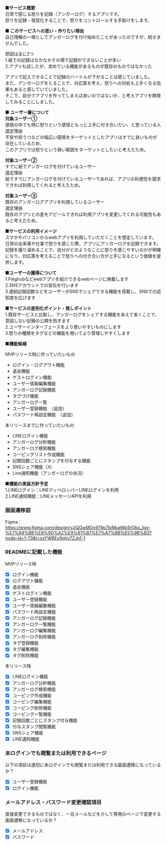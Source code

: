 **■サービス概要**  
日常で感じる怒りを記録（アンガーログ）するアプリです。  
怒りを記録・視覚化することで、怒りをコントロールする手助けをします。

  
**■ このサービスへの思い・作りたい理由**  
自己理解の一環としてアンガーログを付け始めたことがあったのですが、続きませんでした。
  
原因は主に2つ  
1.紙での記録はなかなかその場で記録ができないことが多い  
2.アプリも試したが、求めている機能があるものが既存のものではなかった  
  
アプリで記入できることで記録のハードルが下がることは感じていました。  
また、アンガーログをとることで、対応策を考え、怒りへの対処も上手くなる効果もあると感じていていました。   
そこで、自分でアプリを作ってしまえば良いのではないか、と考えアプリを開発してみることにしました。 

  
**■ ユーザー層について**   
**対象ユーザー①**  
感情の中でも特に怒りという感情ともっと上手に付き合いたい、と思っている人   
選定理由  
不安や抑うつなどの幅広い感情をターゲットとしたアプリはすでに良いものが存在しているため、  
このアプリでは怒りという狭い範囲をターゲットとしたいと考えたため。  
  
**対象ユーザー②**  
すでに紙でアンガーログを付けているユーザー   
選定理由  
紙ですでにアンガーログを付けているユーザーであれば、アプリの利便性を遡求できれば利用してくれると考えたため。  
  
**対象ユーザー③**  
既存のアンガーログアプリを利用しているユーザー  
選定理由   
既存のアプリとの差をアピールできれば利用アプリを変更してくれる可能性もあると考えたため。  
  
  
**■サービスの利用イメージ**  
スマホやパソコンからwebアプリを利用していただくことを想定しています。  
日常の出来事や仕事で怒りを感じた際、アプリにアンガーログを記録できます。   
記録を撮り溜めることで、自分がどのようなことに怒りを感じやすいのかが明確になり、対応策を考えることで怒りへの付き合い方が上手になるという価値を提供します。  
  
  
**■ユーザーの獲得について**  
1.Fleghubなどwebアプリを紹介できるwebページに掲載します  
2.SNSアカウントでの宣伝を行います  
3.連続記録回数などをユーザーがSNSでシェアできる機能を搭載し、SNSでの認知度を広げます  
  
**■サービスの差別化ポイント・推しポイント**  
1.既存サービスと比較し、アンガーログをシェアする機能をあえて省くことで、意図しない記録の公開を防ぎます  
2.ユーザーインターフェースをより使いやすいものにします  
3.怒りの種類をタグなどの機能を用いてより管理しやすくします  
  
**■機能候補**  

MVPリリース時に作っていたいもの
- ログイン・ログアウト機能
- 退会機能
- ゲストログイン機能
- ユーザー情報編集機能
- アンガーログ記録機能
- タグづけ機能
- アンガーログ一覧
- ユーザー登録機能　（追加）
- パスワード再設定機能　（追加）


本リリースまでに作っていたいもの
- LINEログイン機能
- アンガーログ分析機能
- アンガーログ検索機能
- コーピングリスト作成機能
- 記録回数ごとにスタンプを付与する機能
- SNSシェア機能（X）
- Line通知機能（アンガーログの状況）

**■機能の実装方針予定**  
1.LINEログイン：LINEディベロッパーLINEログインを利用  
2.LINE通知機能：LINEメッセージAPIを利用  


### 画面遷移図
Figma：https://www.figma.com/design/yJiQGwMOx979p7biMueWp9/Oko_log-%E7%94%BB%E9%9D%A2%E9%81%B7%E7%A7%BB%E5%9B%B3?node-id=1-73&t=zsYWBEv9qhv7ZJn1-1

### READMEに記載した機能
MVPリリース時
- [x] ログイン機能
- [x] ログアウト機能
- [x] 退会機能
- [x] ゲストログイン機能
- [x] ユーザー登録機能
- [x] ユーザー情報編集機能
- [x] パスワード再設定機能
- [x] アンガーログ記録機能
- [x] アンガーログ一覧機能
- [x] アンガーログ編集機能
- [x] アンガーログ削除機能
- [x] タグ登録機能
- [x] タグ編集機能
- [x] タグ削除機能

本リリース時
- [x] LINEログイン機能
- [x] アンガーログ分析機能
- [x] アンガーログ検索機能
- [x] コーピング作成機能
- [x] コーピング編集機能
- [x] コーピング削除機能
- [x] コーピング一覧機能
- [x] 記録回数ごとにスタンプ付与機能
- [x] 付与スタンプ閲覧機能
- [x] SNSシェア機能
- [x] LINE通知機能

### 未ログインでも閲覧または利用できるページ
以下の項目は適切に未ログインでも閲覧または利用できる画面遷移になっているか？
- [x] ユーザー登録機能
- [x] ログイン機能

### メールアドレス・パスワード変更確認項目
直接変更できるものではなく、一旦メールなどを介して専用のページで変更する画面遷移になっているか？
- [x] メールアドレス
- [x] パスワード
